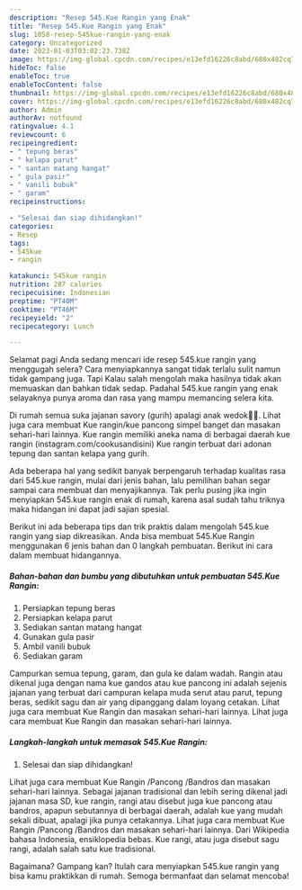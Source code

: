 ```yaml
---
description: "Resep 545.Kue Rangin yang Enak"
title: "Resep 545.Kue Rangin yang Enak"
slug: 1058-resep-545kue-rangin-yang-enak
category: Uncategorized
date: 2023-01-03T03:02:23.738Z
image: https://img-global.cpcdn.com/recipes/e13efd16226c8abd/680x482cq70/545kue-rangin-foto-resep-utama.jpg
hideToc: false
enableToc: true
enableTocContent: false
thumbnail: https://img-global.cpcdn.com/recipes/e13efd16226c8abd/680x482cq70/545kue-rangin-foto-resep-utama.jpg
cover: https://img-global.cpcdn.com/recipes/e13efd16226c8abd/680x482cq70/545kue-rangin-foto-resep-utama.jpg
author: Admin
authorAv: notfound
ratingvalue: 4.1
reviewcount: 6
recipeingredient:
- " tepung beras"
- " kelapa parut"
- " santan matang hangat"
- " gula pasir"
- " vanili bubuk"
- " garam"
recipeinstructions:

- "Selesai dan siap dihidangkan!"
categories:
- Resep
tags:
- 545kue
- rangin

katakunci: 545kue rangin 
nutrition: 287 calories
recipecuisine: Indonesian
preptime: "PT40M"
cooktime: "PT46M"
recipeyield: "2"
recipecategory: Lunch

---
```



Selamat pagi Anda sedang mencari ide resep 545.kue rangin yang menggugah selera? Cara menyiapkannya sangat tidak terlalu sulit namun tidak gampang juga. Tapi Kalau salah mengolah maka hasilnya tidak akan memuaskan dan bahkan tidak sedap. Padahal 545.kue rangin yang enak selayaknya punya aroma dan rasa yang mampu memancing selera kita.


Di rumah semua suka jajanan savory (gurih) apalagi anak wedok🤩🤩. Lihat juga cara membuat Kue rangin/kue pancong simpel banget dan masakan sehari-hari lainnya. Kue rangin memiliki aneka nama di berbagai daerah kue rangin (instagram.com/cookusandisini) Kue rangin terbuat dari adonan tepung dan santan kelapa yang gurih.

Ada beberapa hal yang sedikit banyak berpengaruh terhadap kualitas rasa dari 545.kue rangin, mulai dari jenis bahan, lalu pemilihan bahan segar sampai cara membuat dan menyajikannya. Tak perlu pusing jika ingin menyiapkan 545.kue rangin enak di rumah, karena asal sudah tahu triknya maka hidangan ini dapat jadi sajian spesial.


Berikut ini ada beberapa tips dan trik praktis dalam mengolah 545.kue rangin yang siap dikreasikan. Anda bisa membuat 545.Kue Rangin menggunakan 6 jenis bahan dan 0 langkah pembuatan. Berikut ini cara dalam membuat hidangannya.

<!--inarticleads1-->

##### Bahan-bahan dan bumbu yang dibutuhkan untuk pembuatan 545.Kue Rangin:

1. Persiapkan  tepung beras
1. Persiapkan  kelapa parut
1. Sediakan  santan matang hangat
1. Gunakan  gula pasir
1. Ambil  vanili bubuk
1. Sediakan  garam


Campurkan semua tepung, garam, dan gula ke dalam wadah. Rangin atau dikenal juga dengan nama kue gandos atau kue pancong ini adalah sejenis jajanan yang terbuat dari campuran kelapa muda serut atau parut, tepung beras, sedikit sagu dan air yang dipanggang dalam loyang cetakan. Lihat juga cara membuat Kue Rangin dan masakan sehari-hari lainnya. Lihat juga cara membuat Kue Rangin dan masakan sehari-hari lainnya. 

<!--inarticleads2-->

##### Langkah-langkah untuk memasak 545.Kue Rangin:


1. Selesai dan siap dihidangkan!

Lihat juga cara membuat Kue Rangin /Pancong /Bandros dan masakan sehari-hari lainnya. Sebagai jajanan tradisional dan lebih sering dikenal jadi jajanan masa SD, kue rangin, rangi atau disebut juga kue pancong atau bandros, apapun sebutannya di berbagai daerah, adalah kue yang mudah sekali dibuat, apalagi jika punya cetakannya. Lihat juga cara membuat Kue Rangin /Pancong /Bandros dan masakan sehari-hari lainnya. Dari Wikipedia bahasa Indonesia, ensiklopedia bebas. Kue rangi, atau juga disebut sagu rangi, adalah salah satu kue tradisional. 

Bagaimana? Gampang kan? Itulah cara menyiapkan 545.kue rangin yang bisa kamu praktikkan di rumah. Semoga bermanfaat dan selamat mencoba!
